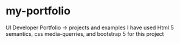 # my-portfolio
UI Developer Portfolio → projects and examples
I have used Html 5 semantics, css media-querries, and bootstrap 5 for this project
